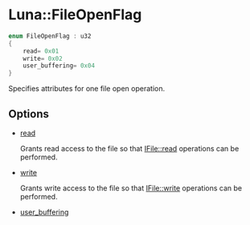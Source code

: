 # Luna::FileOpenFlag

```c++
enum FileOpenFlag : u32
{
    read= 0x01
    write= 0x02
    user_buffering= 0x04
}
```

Specifies attributes for one file open operation. 

## Options
* [read](group___runtime_file_1ggaa6e577ca0057e9e199efe810f7876d3daecae13117d6f0584c25a9da6c8f8415e.md)

    Grants read access to the file so that [IFile::read](struct_luna_1_1_i_stream_1a6a5956c629eb0bba95dc0dd89bd0abde.md) operations can be performed. 

* [write](group___runtime_file_1ggaa6e577ca0057e9e199efe810f7876d3daefb2a684e4afb7d55e6147fbe5a332ee.md)

    Grants write access to the file so that [IFile::write](struct_luna_1_1_i_stream_1ae2de26864471bdff2d8f7d49ac47da39.md) operations can be performed. 

* [user_buffering](group___runtime_file_1ggaa6e577ca0057e9e199efe810f7876d3daef378d24dd8957b844c64cab7f2ae7ab.md)
